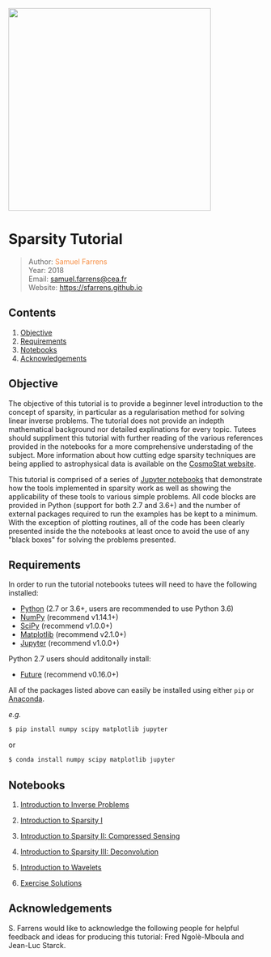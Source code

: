 <a href="http://www.cosmostat.org/" target_="blank"><img src="http://www.cosmostat.org/wp-content/uploads/2017/07/CosmoStat-Logo_WhiteBK.jpg" width="400"></a>


# Sparsity Tutorial

> Author: <font color='#f78c40'>Samuel Farrens</font>    
> Year: 2018  
> Email: [samuel.farrens@cea.fr](mailto:samuel.farrens@cea.fr)  
> Website: <a href="https://sfarrens.github.io" target="_blank">https://sfarrens.github.io</a>

## Contents

1. [Objective](#Objective)
1. [Requirements](#Requirements)
1. [Notebooks](#Notebooks)
1. [Acknowledgements](#Acknowledgements)


## Objective

The objective of this tutorial is to provide a beginner level introduction to the concept of sparsity, in particular as a regularisation method for solving linear inverse problems. The tutorial does not provide an indepth mathematical background nor detailed explinations for every topic. Tutees should suppliment this tutorial with further reading of the various references provided in the notebooks for a more comprehensive understading of the subject. More information about how cutting edge sparsity techniques are being applied to astrophysical data is available on the <a href="http://www.cosmostat.org/" target_="blank">CosmoStat website</a>.

This tutorial is comprised of a series of <a href="https://jupyter-notebook.readthedocs.io/en/stable/" target_="blanck">Jupyter notebooks</a> that demonstrate how the tools implemented in sparsity work as well as showing the applicability of these tools to various simple problems. All code blocks are provided in Python (support for both 2.7 and 3.6+) and the number of external packages required to run the examples has be kept to a minimum. With the exception of plotting routines, all of the code has been clearly presented inside the the notebooks at least once to avoid the use of any "black boxes" for solving the problems presented.

## Requirements

In order to run the tutorial notebooks tutees will need to have the following installed:

* <a href="https://www.python.org/" target_="blank">Python</a> (2.7 or 3.6+, users are recommended to use Python 3.6)
* <a href="http://www.numpy.org/" target_="blank">NumPy</a> (recommend v1.14.1+)
* <a href="https://www.scipy.org/" target_="blank">SciPy</a> (recommend v1.0.0+)
* <a href="https://matplotlib.org/" target_="blank">Matplotlib</a> (recommend v2.1.0+)
* <a href="http://jupyter.org/" target_="blank">Jupyter</a> (recommend v1.0.0+)

Python 2.7 users should additonally install:

* <a href="https://pypi.org/project/future/" target_="blank">Future</a> (recommend v0.16.0+)

All of the packages listed above can easily be installed using either `pip` or <a href="https://www.anaconda.com/" target_="blank">Anaconda</a>.

*e.g.*

```bash
$ pip install numpy scipy matplotlib jupyter
```

or

```bash
$ conda install numpy scipy matplotlib jupyter
```


## Notebooks

1. [Introduction to Inverse Problems](./inverse_problems_1.ipynb)

1. [Introduction to Sparsity I](./sparsity_1.ipynb)

1. [Introduction to Sparsity II: Compressed Sensing](./sparsity_2_compressed_sensing.ipynb)

1. [Introduction to Sparsity III: Deconvolution](./sparsity_3_deconvolution.ipynb)

1. [Introduction to Wavelets](./wavelets_1.ipynb)

1. [Exercise Solutions](./exercise_solutions.ipynb)

## Acknowledgements

S. Farrens would like to acknowledge the following people for helpful feedback and ideas for producing this tutorial: Fred Ngolè-Mboula and Jean-Luc Starck.
